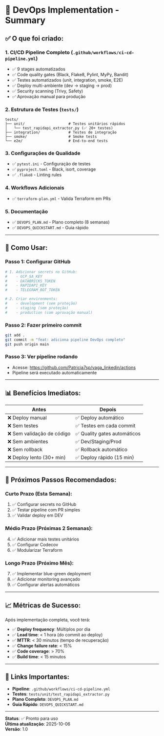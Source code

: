 # 🎯 DevOps Implementation - Summary

## ✅ O que foi criado:

### 1. **CI/CD Pipeline Completo** (`.github/workflows/ci-cd-pipeline.yml`)
- ✅ 9 stages automatizados
- ✅ Code quality gates (Black, Flake8, Pylint, MyPy, Bandit)
- ✅ Testes automatizados (unit, integration, smoke, E2E)
- ✅ Deploy multi-ambiente (dev → staging → prod)
- ✅ Security scanning (Trivy, Safety)
- ✅ Aprovação manual para produção

### 2. **Estrutura de Testes** (`tests/`)
```
tests/
├── unit/                    # Testes unitários rápidos
│   └── test_rapidapi_extractor.py (✅ 20+ testes)
├── integration/             # Testes de integração
├── smoke/                   # Smoke tests
└── e2e/                     # End-to-end tests
```

### 3. **Configurações de Qualidade**
- ✅ `pytest.ini` - Configuração de testes
- ✅ `pyproject.toml` - Black, isort, coverage
- ✅ `.flake8` - Linting rules

### 4. **Workflows Adicionais**
- ✅ `terraform-plan.yml` - Valida Terraform em PRs

### 5. **Documentação**
- ✅ `DEVOPS_PLAN.md` - Plano completo (8 semanas)
- ✅ `DEVOPS_QUICKSTART.md` - Guia rápido

---

## 🚀 Como Usar:

### **Passo 1: Configurar GitHub**
```bash
# 1. Adicionar secrets no GitHub:
#    - GCP_SA_KEY
#    - DATABRICKS_TOKEN
#    - RAPIDAPI_KEY
#    - TELEGRAM_BOT_TOKEN

# 2. Criar environments:
#    - development (sem proteção)
#    - staging (sem proteção)
#    - production (com aprovação manual)
```

### **Passo 2: Fazer primeiro commit**
```bash
git add .
git commit -m "feat: adiciona pipeline DevOps completo"
git push origin main
```

### **Passo 3: Ver pipeline rodando**
- Acesse: https://github.com/Patricia7sp/vaga_linkedin/actions
- Pipeline será executado automaticamente

---

## 📊 Benefícios Imediatos:

| Antes | Depois |
|-------|--------|
| ❌ Deploy manual | ✅ Deploy automático |
| ❌ Sem testes | ✅ Testes em cada commit |
| ❌ Sem validação de código | ✅ Quality gates automáticos |
| ❌ Sem ambientes | ✅ Dev/Staging/Prod |
| ❌ Sem rollback | ✅ Rollback automático |
| ❌ Deploy lento (30+ min) | ✅ Deploy rápido (15 min) |

---

## 🎯 Próximos Passos Recomendados:

### **Curto Prazo (Esta Semana):**
1. ✅ Configurar secrets no GitHub
2. ✅ Testar pipeline com PR simples
3. ✅ Validar deploy em DEV

### **Médio Prazo (Próximas 2 Semanas):**
4. ✅ Adicionar mais testes unitários
5. ✅ Configurar Codecov
6. ✅ Modularizar Terraform

### **Longo Prazo (Próximo Mês):**
7. ✅ Implementar blue-green deployment
8. ✅ Adicionar monitoring avançado
9. ✅ Configurar alertas automáticos

---

## 📈 Métricas de Sucesso:

Após implementação completa, você terá:

- ✅ **Deploy frequency**: Múltiplos por dia
- ✅ **Lead time**: < 1 hora (do commit ao deploy)
- ✅ **MTTR**: < 30 minutos (tempo de recuperação)
- ✅ **Change failure rate**: < 15%
- ✅ **Code coverage**: > 70%
- ✅ **Build time**: < 15 minutos

---

## 🔗 Links Importantes:

- **Pipeline**: `.github/workflows/ci-cd-pipeline.yml`
- **Testes**: `tests/unit/test_rapidapi_extractor.py`
- **Plano Completo**: `DEVOPS_PLAN.md`
- **Guia Rápido**: `DEVOPS_QUICKSTART.md`

---

**Status**: ✅ Pronto para uso  
**Última atualização**: 2025-10-06  
**Versão**: 1.0
